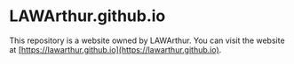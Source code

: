 # LAWArthur.github.io

This repository is a website owned by LAWArthur. You can visit the website at [https://lawarthur.github.io](https://lawarthur.github.io).
